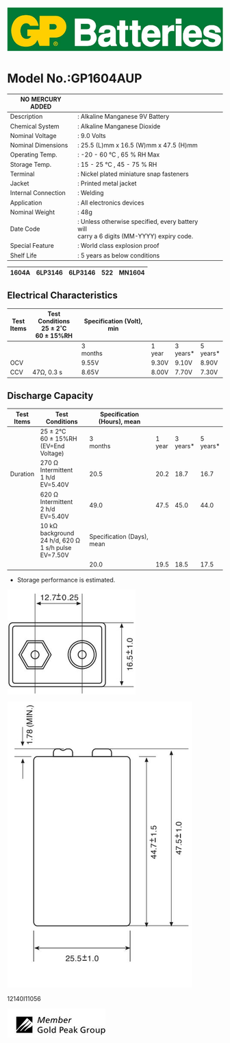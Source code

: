 ![](images/_page_0_Picture_0.jpeg)

# **Model No.:GP1604AUP**

| NO MERCURY ADDED    |                                                                                             |  |  |  |
|---------------------|---------------------------------------------------------------------------------------------|--|--|--|
| Description         | : Alkaline Manganese 9V Battery                                                             |  |  |  |
| Chemical System     | : Alkaline Manganese Dioxide                                                                |  |  |  |
| Nominal Voltage     | : 9.0 Volts                                                                                 |  |  |  |
| Nominal Dimensions  | : 25.5 (L)mm x 16.5 (W)mm x 47.5 (H)mm                                                      |  |  |  |
| Operating Temp.     | : -20 - 60 °C , 65 % RH Max                                                                 |  |  |  |
| Storage Temp.       | : 15 - 25 °C , 45 - 75 % RH                                                                 |  |  |  |
| Terminal            | : Nickel plated miniature snap fasteners                                                    |  |  |  |
| Jacket              | : Printed metal jacket                                                                      |  |  |  |
| Internal Connection | : Welding                                                                                   |  |  |  |
| Application         | : All electronics devices                                                                   |  |  |  |
| Nominal Weight      | : 48g                                                                                       |  |  |  |
| Date Code           | : Unless otherwise specified, every battery will<br>carry a 6 digits (MM-YYYY) expiry code. |  |  |  |
| Special Feature     | : World class explosion proof                                                               |  |  |  |
| Shelf Life          | : 5 years as below conditions                                                               |  |  |  |

| 1604A | 6LP3146 | 6LP3146 | 522 | MN1604 |
|-------|---------|---------|-----|--------|

## **Electrical Characteristics**

| Test<br>Items | Test Conditions<br>25 ± 2˚C<br>60 ± 15%RH | Specification (Volt), min |        |             |             |
|---------------|-------------------------------------------|---------------------------|--------|-------------|-------------|
|               |                                           | 3<br>months               | 1 year | 3<br>years* | 5<br>years* |
| OCV           |                                           | 9.55V                     | 9.30V  | 9.10V       | 8.90V       |
| CCV           | 47Ω, 0.3 s                                | 8.65V                     | 8.00V  | 7.70V       | 7.30V       |

## **Discharge Capacity**

| Test<br>Items | Test Conditions                                              | Specification (Hours), mean |           |             |             |
|---------------|--------------------------------------------------------------|-----------------------------|-----------|-------------|-------------|
|               | 25 ± 2°C<br>60 ± 15%RH<br>(EV=End Voltage)                   | 3<br>months                 | 1<br>year | 3<br>years* | 5<br>years* |
| Duration      | 270 Ω Intermittent<br>1 h/d<br>EV=5.40V                      | 20.5                        | 20.2      | 18.7        | 16.7        |
|               | 620 Ω Intermittent<br>2 h/d<br>EV=5.40V                      | 49.0                        | 47.5      | 45.0        | 44.0        |
|               | 10 kΩ background<br>24 h/d, 620 Ω<br>1 s/h pulse<br>EV=7.50V | Specification (Days), mean  |           |             |             |
|               |                                                              | 20.0                        | 19.5      | 18.5        | 17.5        |

* Storage performance is estimated.

![](images/_page_0_Figure_13.jpeg)

![](images/_page_0_Figure_14.jpeg)

12140I11056

![](images/_page_0_Picture_17.jpeg)
